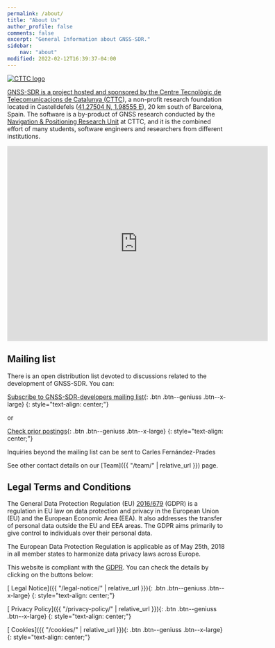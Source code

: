 ```yaml
---
permalink: /about/
title: "About Us"
author_profile: false
comments: false
excerpt: "General Information about GNSS-SDR."
sidebar:
    nav: "about"
modified: 2022-02-12T16:39:37-04:00
---
```


<a class="cttc-logo" href="https://www.cttc.cat"><img id="cttc-logo" src="{{ '/assets/images/CTTC_logo.png' | relative_url }}" alt="CTTC logo">

GNSS-SDR is a project hosted and sponsored by the Centre Tecnol&ograve;gic de
Telecomunicacions de Catalunya ([CTTC](https://www.cttc.cat)), a non-profit
research foundation located in Castelldefels ([41.27504 N, 1.98555
E](https://maps.google.com/maps/place?q=cttc&hl=es&cid=7042995388158849575)), 20
km south of Barcelona, Spain.  The software is a by-product of GNSS research
conducted by the [Navigation & Positioning Research
Unit](https://www.cttc.cat/navigation-positioning/) at CTTC, and it is the
combined effort of many students, software engineers and researchers from
different institutions.

<div class="text-center">
<iframe src="https://www.google.com/maps/embed?pb=!1m14!1m8!1m3!1d5997.1091801719485!2d1.9877100000000003!3d41.275033!3m2!1i1024!2i768!4f13.1!3m3!1m2!1s0x0%3A0x61bdbefd79ec3227!2sCentre+Tecnol%C3%B2gic+de+Telecomunicacions+de+Catalunya+(CTTC)!5e0!3m2!1ses!2ses!4v1468193542395" width="600" height="450" frameborder="0" style="border:0" allowfullscreen></iframe>
</div>

## Mailing list

There is an open distribution list devoted to discussions related to the development of GNSS-SDR. You can:


[<i class="far fa-envelope fa-lg"></i> Subscribe to GNSS-SDR-developers mailing list](https://lists.sourceforge.net/lists/listinfo/gnss-sdr-developers){: .btn .btn--geniuss .btn--x-large}
{: style="text-align: center;"}

or

[<i class="fas fa-list-ul fa-lg"></i> Check prior postings](https://sourceforge.net/p/gnss-sdr/mailman/gnss-sdr-developers/){: .btn .btn--geniuss .btn--x-large}
{: style="text-align: center;"}



Inquiries beyond the mailing list can be sent to Carles Fern&aacute;ndez-Prades <a href="mailto:carles.fernandez@cttc.cat"><i class="far fa-fw fa-envelope" aria-hidden="true"></i> </a>

See other contact details on our [Team]({{ "/team/" | relative_url }}) page.


## Legal Terms and Conditions

The General Data Protection Regulation (EU) [2016/679](https://eur-lex.europa.eu/eli/reg/2016/679/oj) (GDPR) is a regulation in EU law on data protection and privacy in the European Union (EU) and the European Economic Area (EEA). It also addresses the transfer of personal data outside the EU and EEA areas. The GDPR aims primarily to give control to individuals over their personal data.

The European Data Protection Regulation is applicable as of May 25th, 2018 in all member states to harmonize data privacy laws across Europe.

This website is compliant with the [GDPR](https://gdpr-info.eu/). You can check the details by clicking on the buttons below:

[<i class="fas fa-balance-scale"></i> Legal Notice]({{ "/legal-notice/" | relative_url }}){: .btn .btn--geniuss .btn--x-large}
{: style="text-align: center;"}


[<i class="fas fa-user-secret"></i> Privacy Policy]({{ "/privacy-policy/" | relative_url }}){: .btn .btn--geniuss .btn--x-large}
{: style="text-align: center;"}


[<i class="fas fa-cookie"></i> Cookies]({{ "/cookies/" | relative_url }}){: .btn .btn--geniuss .btn--x-large}
{: style="text-align: center;"}
